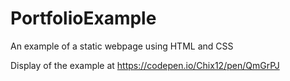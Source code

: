 # PortfolioExample

An example of a static webpage using HTML and CSS

Display of the example at https://codepen.io/Chix12/pen/QmGrPJ
